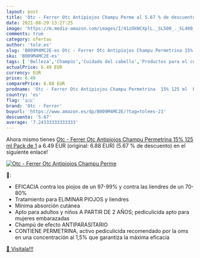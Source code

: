 ```yaml
---
layout: post
title: 'Otc - Ferrer Otc Antipiojos Champu Perme al 5.67 % de descuento'
date: 2021-08-29 13:27:25
image: 'https://m.media-amazon.com/images/I/41zOkNCXplL._SL500_._SL400_.jpg'
comments: true
category: ofertas
author: 'tole.es'
slug: 'B009M4MC2E-es Otc - Ferrer Otc Antipiojos Champu Permetrina 15% 125 ml...'
sku: 'B009M4MC2E-es'
tags: [ 'Belleza','Champús','Cuidado del cabello','Productos para el cuidado del cabello','champu','otc - ferrer', ]
actualPrice: 6.49 EUR
currency: EUR
price: 6.49
comparePrice: 6.88 EUR
prodname: 'Otc - Ferrer Otc Antipiojos Champu Permetrina  15% 125 ml  Pack de 1'
country: 'es'
flag: '🇪🇸'
brand: 'Otc - Ferrer'
buyurl: 'https://www.amazon.es/dp/B009M4MC2E/?tag=tolees-21'
descuento: '5.67'
average: '7.24333333333333'
---
```


Ahora mismo tienes [Otc - Ferrer Otc Antipiojos Champu Permetrina  15% 125 ml  Pack de 1](https://www.amazon.es/dp/B009M4MC2E/?tag=tolees-21) a 6.49 EUR (original: 6.88 EUR) (5.67 %  de descuento) en el siguiente enlace!

[![Otc - Ferrer Otc Antipiojos Champu Perme](https://m.media-amazon.com/images/I/41zOkNCXplL._SL500_._SL400_.jpg)](https://www.amazon.es/dp/B009M4MC2E/?tag=tolees-21)

🔎:

- EFICACIA contra los piojos de un 97-99% y contra las liendres de un 70-80%
- Tratamiento para ELIMINAR PIOJOS y liendres
- Mínima absorción cutánea
- Apto para adultos y niños A PARTIR DE 2 AÑOS; pediculicida apto para mujeres embarazadas
- Champú de efecto ANTIPARASITARIO
- CONTIENE PERMETRINA, activo pediculicida recomendado por la oms en una concentración al 1,5% que garantiza la máxima eficacia

[🛒 Visítala!!!](https://www.amazon.es/dp/B009M4MC2E/?tag=tolees-21)
